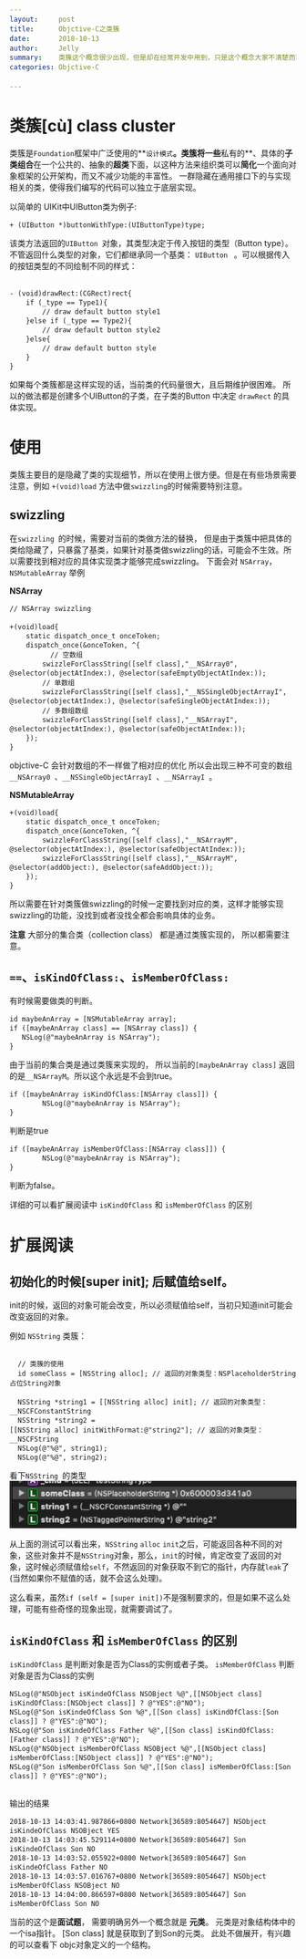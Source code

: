 ```yaml
---
layout:     post
title:      Objctive-C之类簇
date:       2018-10-13
author:     Jelly
summary:    类簇这个概念很少出现，但是却在经常开发中用到，只是这个概念大家不清楚而已。这篇就是为了介绍类簇这个概念和实现的过程。 举个例子，我们平时最常用到的`NSArray`，`NSDictionary `， `UIButton` 中的`[UIButton buttonWithType:<#(UIButtonType)#>]` 方法，这个都是我们平时很经常用到的方法，只是对于内部实现是如何实现的呢？ 了解吗？ 
categories: Objctive-C
 
---
```


# 类簇[cù] class cluster
类簇是`Foundation`框架中广泛使用的**`设计模式`**。类簇将一些**私有的**、具体的**子类组合**在一个公共的、抽象的**超类**下面，以这种方法来组织类可以**简化**一个面向对象框架的公开架构，而又不减少功能的丰富性。
一群隐藏在通用接口下的与实现相关的类，使得我们编写的代码可以独立于底层实现。

以简单的 UIKit中UIButton类为例子:

```objc
+ (UIButton *)buttonWithType:(UIButtonType)type;
```
该类方法返回的`UIButton `对象，其类型决定于传入按钮的类型（Button type）。不管返回什么类型的对象，它们都继承同一个基类： `UIButton ` 。可以根据传入的按钮类型的不同绘制不同的样式：

``` objc

- (void)drawRect:(CGRect)rect{
	if (_type == Type1){
		// draw default button style1
	}else if (_type == Type2){
		// draw default button style2 
	}else{
		// draw default button style
	}
}
```

如果每个类簇都是这样实现的话，当前类的代码量很大，且后期维护很困难。 所以的做法都是创建多个UIButton的子类，在子类的Button 中决定 `drawRect` 的具体实现。

# 使用
类簇主要目的是隐藏了类的实现细节，所以在使用上很方便。但是在有些场景需要注意，例如  `+(void)load` 方法中做`swizzling`的时候需要特别注意。

## swizzling
在`swizzling `的时候，需要对当前的类做方法的替换， 但是由于类簇中把具体的类给隐藏了，只暴露了基类，如果针对基类做swizzling的话，可能会不生效。所以需要找到相对应的具体实现类才能够完成swizzling。 下面会对 `NSArray`， `NSMutableArray` 举例

**NSArray**

```objc
// NSArray swizzling

+(void)load{
    static dispatch_once_t onceToken;
    dispatch_once(&onceToken, ^{
    	  // 空数组
        swizzleForClassString([self class],"__NSArray0", @selector(objectAtIndex:), @selector(safeEmptyObjectAtIndex:));
        // 单数组
        swizzleForClassString([self class],"__NSSingleObjectArrayI", @selector(objectAtIndex:), @selector(safeSingleObjectAtIndex:));
        // 多数组数组
        swizzleForClassString([self class],"__NSArrayI", @selector(objectAtIndex:), @selector(safeObjectAtIndex:));
    });
}

```
objctive-C 会针对数组的不一样做了相对应的优化 所以会出现三种不可变的数组`__NSArray0 `、`__NSSingleObjectArrayI `、`__NSArrayI `。

**NSMutableArray**

```objc
+(void)load{
    static dispatch_once_t onceToken;
    dispatch_once(&onceToken, ^{
        swizzleForClassString([self class],"__NSArrayM", @selector(objectAtIndex:), @selector(safeObjectAtIndex:));
        swizzleForClassString([self class],"__NSArrayM", @selector(addObject:), @selector(safeAddObject:));
    });
}
```

所以需要在针对类簇做swizzling的时候一定要找到对应的类，这样才能够实现swizzling的功能，没找到或者没找全都会影响具体的业务。

**注意**
大部分的集合类（collection class） 都是通过类簇实现的， 所以都需要注意。

## `==`、`isKindOfClass:`、`isMemberOfClass:`

有时候需要做类的判断。

```objc
id maybeAnArray = [NSMutableArray array];
if ([maybeAnArray class] == [NSArray class]) {
   NSLog(@"maybeAnArray is NSArray");
}
```
由于当前的集合类是通过类簇来实现的， 所以当前的`[maybeAnArray class]` 返回的是`__NSArrayM`。所以这个永远是不会到true。

```objc
if ([maybeAnArray isKindOfClass:[NSArray class]]) {
        NSLog(@"maybeAnArray is NSArray");
}
```
判断是true

```objc
if ([maybeAnArray isMemberOfClass:[NSArray class]]) {
        NSLog(@"maybeAnArray is NSArray");
}
```
判断为false。

详细的可以看扩展阅读中 `isKindOfClass` 和 `isMemberOfClass` 的区别
 


# 扩展阅读

## 初始化的时候[super init]; 后赋值给self。
init的时候，返回的对象可能会改变，所以必须赋值给self，当初只知道init可能会改变返回的对象。

例如 `NSString` 类簇：

```objc

  // 类簇的使用
  id someClass = [NSString alloc]; // 返回的对象类型：NSPlaceholderString 占位String对象
  
  NSString *string1 = [[NSString alloc] init]; // 返回的对象类型：__NSCFConstantString
  NSString *string2 = [[NSString alloc] initWithFormat:@"string2"]; // 返回的对象类型：__NSCFString
  NSLog(@"%@", string1);
  NSLog(@"%@", string2);

```
看下`NSString `的类型
![NSString 类型](https://raw.githubusercontent.com/JellyGD/jellygd.github.io/master/_posts/images/20181013-stringtype.jpg)

从上面的测试可以看出来，`NSString` `alloc` `init`之后，可能返回各种不同的对象，这些对象并不是`NSString`对象，那么，`init`的时候，肯定改变了返回的对象，这时候必须赋值给`self`，不然返回的对象获取不到它的指针，内存就`leak`了(当然如果你不赋值的话，就不会这么处理)。

这么看来，虽然`if (self = [super init])`不是强制要求的，但是如果不这么处理，可能有些奇怪的现象出现，就需要调试了。


## `isKindOfClass` 和 `isMemberOfClass` 的区别

`isKindOfClass` 是判断对象是否为Class的实例或者子类。  `isMemberOfClass` 判断对象是否为Class的实例

```objc
NSLog(@"NSObject isKindeOfClass NSOBject %@",[[NSObject class] isKindOfClass:[NSObject class]] ? @"YES":@"NO");
NSLog(@"Son isKindeOfClass Son %@",[[Son class] isKindOfClass:[Son class]] ? @"YES":@"NO");
NSLog(@"Son isKindeOfClass Father %@",[[Son class] isKindOfClass:[Father class]] ? @"YES":@"NO");
NSLog(@"NSObject isMemberOfClass NSOBject %@",[[NSObject class] isMemberOfClass:[NSObject class]] ? @"YES":@"NO");
NSLog(@"Son isMemberOfClass Son %@",[[Son class] isMemberOfClass:[Son class]] ? @"YES":@"NO");
    
```

输出的结果

```objc
2018-10-13 14:03:41.987866+0800 Network[36589:8054647] NSObject isKindeOfClass NSOBject YES
2018-10-13 14:03:45.529114+0800 Network[36589:8054647] Son isKindeOfClass Son NO
2018-10-13 14:03:52.055922+0800 Network[36589:8054647] Son isKindeOfClass Father NO
2018-10-13 14:03:57.016767+0800 Network[36589:8054647] NSObject isMemberOfClass NSOBject NO
2018-10-13 14:04:00.866597+0800 Network[36589:8054647] Son isMemberOfClass Son NO
```

当前的这个是**面试题**， 需要明确另外一个概念就是 **元类**。 元类是对象结构体中的一个isa指针。 [Son class] 就是获取到了到Son的元类。
此处不做展开，有兴趣的可以查看下 objc对象定义的一个结构。

